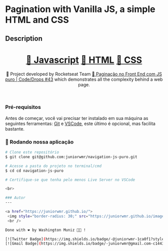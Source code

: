 # Pagination with Vanilla JS, a simple HTML and CSS
## Description
<p align="center"></p>
<h1 align="center">
    <a href="https://developer.mozilla.org/en-US/docs/Web/JavaScript">🔗 Javascript</a>
    <a href="https://developer.mozilla.org/pt-BR/docs/Web/HTML">🔗 HTML</a>
    <a href="https://developer.mozilla.org/pt-BR/docs/Web/CSS">🔗 CSS</a>
</h1>
<p align="center">🚀 Project developed by Rocketseat Team <a href="https://www.youtube.com/watch?v=6-VDE3H9-WU">🔗 Paginação no Front End com JS puro | Code/Drops #43</a> which demonstrates all the complexity behind a web page.</p>
<br>

### Pré-requisitos

Antes de começar, você vai precisar ter instalado em sua máquina as seguintes ferramentas:
[Git](https://git-scm.com) e [VSCode](https://nodejs.org/en/), este último é opcional, mas facilita bastante.

### 🎲 Rodando nossa aplicação

```bash
# Clone este repositório
$ git clone git@github.com:juniorwmr/navigation-js-puro.git

# Acesse a pasta do projeto no terminal/cmd
$ cd cd navigation-js-puro

# Certifique-se que tenha pelo menos Live Server no VSCode

<br>

### Autor
---

<a href="https://juniorwmr.github.io/">
 <img style="border-radius: 30;" src="https://juniorwmr.github.io/images/washington-muniz.jpg" width="100px;" alt=""/>
 <br />

Done with ❤️ by Washington Muniz 👋🏽 !

[![Twitter Badge](https://img.shields.io/badge/-@juniorwmr-1ca0f1?style=flat-square&labelColor=1ca0f1&logo=twitter&logoColor=white&link=https://twitter.com/juniorwmr)](https://twitter.com/juniorwmr) [![Linkedin Badge](https://img.shields.io/badge/-Washington-blue?style=flat-square&logo=Linkedin&logoColor=white&link=https://www.linkedin.com/in/juniorwmr/)](https://www.linkedin.com/in/juniorwmr/) 
[![Gmail Badge](https://img.shields.io/badge/-juniorwmr@gmail.com-c14438?style=flat-square&logo=Gmail&logoColor=white&link=mailto:juniorripardo@gmail.com)](mailto:juniorripardo@gmail.com)